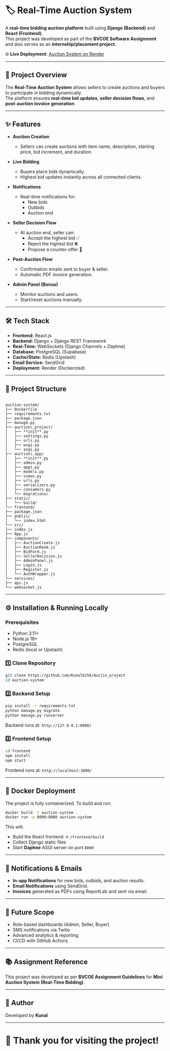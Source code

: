 # 🏷️ Real-Time Auction System

A **real-time bidding auction platform** built using **Django (Backend)** and **React (Frontend)**.  
This project was developed as part of the **BVCOE Software Assignment** and also serves as an **internship/placement project**.

🌐 **Live Deployment**: [Auction System on Render](https://auction-system-38ua.onrender.com)

---

## 📌 Project Overview

The **Real-Time Auction System** allows sellers to create auctions and buyers to participate in bidding dynamically.  
The platform ensures **real-time bid updates**, **seller decision flows**, and **post-auction invoice generation**.

---

## ✨ Features

- **Auction Creation**
  - Sellers can create auctions with item name, description, starting price, bid increment, and duration.

- **Live Bidding**
  - Buyers place bids dynamically.
  - Highest bid updates instantly across all connected clients.

- **Notifications**
  - Real-time notifications for:
    - New bids
    - Outbids
    - Auction end

- **Seller Decision Flow**
  - At auction end, seller can:
    - Accept the highest bid ✅  
    - Reject the highest bid ❌  
    - Propose a counter-offer 🔄  

- **Post-Auction Flow**
  - Confirmation emails sent to buyer & seller.
  - Automatic PDF invoice generation.

- **Admin Panel (Bonus)**
  - Monitor auctions and users.
  - Start/reset auctions manually.

---

## 🛠️ Tech Stack

- **Frontend:** React.js  
- **Backend:** Django + Django REST Framework  
- **Real-Time:** WebSockets (Django Channels + Daphne)  
- **Database:** PostgreSQL (Supabase)  
- **Cache/State:** Redis (Upstash)  
- **Email Service:** SendGrid  
- **Deployment:** Render (Dockerized)  

---

## 📂 Project Structure

```

auction-system/
├── Dockerfile
├── requirements.txt
├── package.json
├── manage.py
├── auction\_project/
│   ├── **init**.py
│   ├── settings.py
│   ├── urls.py
│   ├── wsgi.py
│   └── asgi.py
├── auction\_app/
│   ├── **init**.py
│   ├── admin.py
│   ├── apps.py
│   ├── models.py
│   ├── views.py
│   ├── urls.py
│   ├── serializers.py
│   ├── consumers.py
│   └── migrations/
├── static/
│   └── build/
└── frontend/
├── package.json
├── public/
│   └── index.html
└── src/
├── index.js
├── App.js
├── components/
│   ├── AuctionCreate.js
│   ├── AuctionRoom.js
│   ├── BidForm.js
│   ├── SellerDecision.js
│   ├── AdminPanel.js
│   ├── Login.js
│   ├── Register.js
│   └── AuthWrapper.js
└── services/
├── api.js
└── websocket.js

````

---

## ⚙️ Installation & Running Locally

### Prerequisites
- Python 3.11+  
- Node.js 18+  
- PostgreSQL  
- Redis (local or Upstash)  

### 1️⃣ Clone Repository
```bash
git clone https://github.com/Kunal6156/Auctin_project
cd auction-system
````

### 2️⃣ Backend Setup

```bash
pip install -r requirements.txt
python manage.py migrate
python manage.py runserver
```

Backend runs at: `http://127.0.0.1:8000/`

### 3️⃣ Frontend Setup

```bash
cd frontend
npm install
npm start
```

Frontend runs at: `http://localhost:3000/`

---

## 🐳 Docker Deployment

The project is fully containerized. To build and run:

```bash
docker build -t auction-system .
docker run -p 8000:8000 auction-system
```

This will:

* Build the React frontend → `/frontend/build`
* Collect Django static files
* Start **Daphne** ASGI server on port `8000`

---

## 📧 Notifications & Emails

* **In-app Notifications** for new bids, outbids, and auction results.
* **Email Notifications** using SendGrid.
* **Invoices** generated as PDFs using ReportLab and sent via email.

---

## 🔮 Future Scope

* Role-based dashboards (Admin, Seller, Buyer)
* SMS notifications via Twilio
* Advanced analytics & reporting
* CI/CD with GitHub Actions

---

## 📚 Assignment Reference

This project was developed as per **BVCOE Assignment Guidelines** for
**Mini Auction System (Real-Time Bidding)**.

---

## 👤 Author

Developed by **Kunal**

---

# 🌟 Thank you for visiting the project!

```
